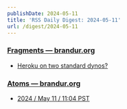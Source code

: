```yaml
---
publishDate: 2024-05-11
title: 'RSS Daily Digest: 2024-05-11'
url: /digest/2024-05-11
---
```


### [Fragments — brandur.org](https://brandur.org/)

  * [Heroku on two standard dynos?](https://brandur.org/fragments/heroku-two-dynos)
  
### [Atoms  — brandur.org](https://brandur.org/)

  * [2024 / May 11 / 11:04 PST](https://brandur.org/atoms/gsznd7s)
  
